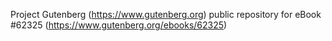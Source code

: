 Project Gutenberg (https://www.gutenberg.org) public repository for eBook #62325 (https://www.gutenberg.org/ebooks/62325)
